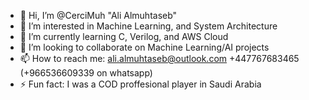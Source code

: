 - 👋 Hi, I’m @CerciMuh "Ali Almuhtaseb"
- 👀 I’m interested in Machine Learning, and System Architecture 
- 🌱 I’m currently learning C, Verilog, and AWS Cloud
- 💞️ I’m looking to collaborate on Machine Learning/AI projects
- 📫 How to reach me: ali.almuhtaseb@outlook.com +447767683465 (+966536609339 on whatsapp)
- ⚡ Fun fact: I was a COD proffesional player in Saudi Arabia 

<!---
CerciMuh/CerciMuh is a ✨ special ✨ repository because its `README.md` (this file) appears on your GitHub profile.
You can click the Preview link to take a look at your changes.
--->
